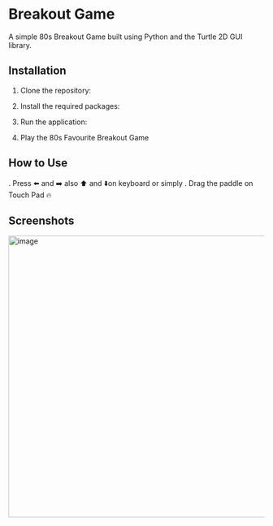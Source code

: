 # Breakout Game
A simple 80s Breakout Game built using Python and the Turtle 2D GUI library. 

## Installation
1. Clone the repository:

2. Install the required packages:

3. Run the application:

4. Play the 80s Favourite Breakout Game

## How to Use
. Press ⬅️ and ➡️ also ⬆️ and ⬇️on keyboard 
or simply
. Drag the paddle on Touch Pad 🔥 

## Screenshots
<img width="555" alt="image" src="https://github.com/user-attachments/assets/4ecbf753-e45b-44ba-8984-17a2918df62d" />
